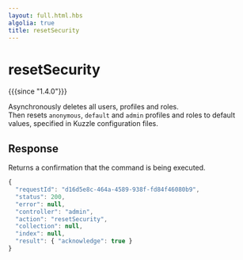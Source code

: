 ```yaml
---
layout: full.html.hbs
algolia: true
title: resetSecurity
---
```



# resetSecurity

{{{since "1.4.0"}}}

Asynchronously deletes all users, profiles and roles.  
Then resets `anonymous`, `default` and `admin` profiles and roles to default values, specified in Kuzzle configuration files.


## Response

Returns a confirmation that the command is being executed.

```js
{
  "requestId": "d16d5e8c-464a-4589-938f-fd84f46080b9",
  "status": 200,
  "error": null,
  "controller": "admin",
  "action": "resetSecurity",
  "collection": null,
  "index": null,
  "result": { "acknowledge": true }
}
```
